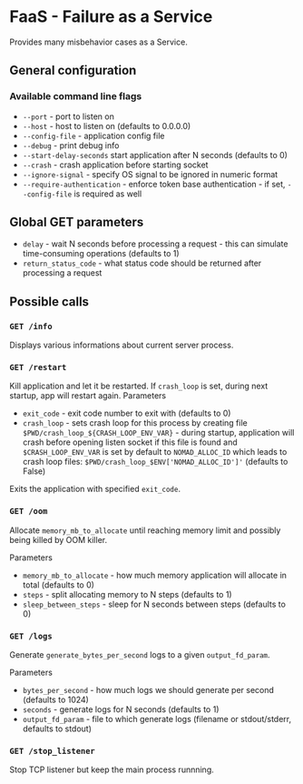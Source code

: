 # FaaS - Failure as a Service
Provides many misbehavior cases as a Service.

## General configuration

### Available command line flags

* `--port` - port to listen on
* `--host` - host to listen on (defaults to 0.0.0.0)
* `--config-file` - application config file
* `--debug` - print debug info
* `--start-delay-seconds` start application after N seconds (defaults to 0)
* `--crash` - crash application before starting socket
* `--ignore-signal` - specify OS signal to be ignored in numeric format
* `--require-authentication` - enforce token base authentication - if set, `--config-file` is required as well

## Global GET parameters

* `delay` - wait N seconds before processing a request - this can simulate time-consuming operations (defaults to 1)
* `return_status_code` - what status code should be returned after processing a request


## Possible calls

### `GET /info`

Displays various informations about current server process.

### `GET /restart`

Kill application and let it be restarted. If `crash_loop` is set, during next startup, app will restart again.
Parameters
+ `exit_code` - exit code number to exit with (defaults to 0)
+ `crash_loop` - sets crash loop for this process by creating file `$PWD/crash_loop_${CRASH_LOOP_ENV_VAR}` - during startup, application will crash before opening listen socket if this file is found and `$CRASH_LOOP_ENV_VAR` is set by default to `NOMAD_ALLOC_ID` which leads to crash loop files: `$PWD/crash_loop_$ENV['NOMAD_ALLOC_ID']'` (defaults to False)

Exits the application with specified `exit_code`.

### `GET /oom`

Allocate `memory_mb_to_allocate` until reaching memory limit and possibly being killed by OOM killer.

Parameters
+ `memory_mb_to_allocate` - how much memory application will allocate in total (defaults to 0)
+ `steps` - split allocating memory to N steps (defaults to 1)
+ `sleep_between_steps` - sleep for N seconds between steps (defaults to 0)

### `GET /logs`

Generate `generate_bytes_per_second` logs to a given `output_fd_param`.

Parameters
+ `bytes_per_second` - how much logs we should generate per second (defaults to 1024)
+ `seconds` - generate logs for N seconds (defaults to 1)
+ `output_fd_param` - file to which generate logs (filename or stdout/stderr, defaults to stdout)

### `GET /stop_listener`

Stop TCP listener but keep the main process runnning.
